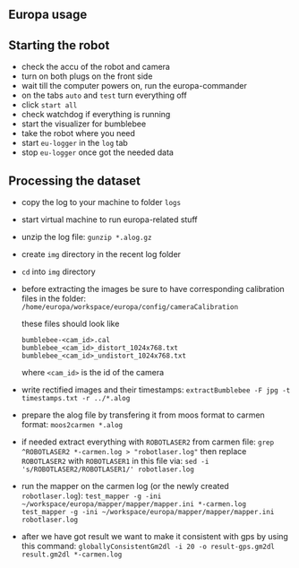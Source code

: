 Europa usage
---------

Starting the robot
----

- check the accu of the robot and camera
- turn on both plugs on the front side
- wait till the computer powers on, run the europa-commander
- on the tabs `auto` and `test` turn everything off
- click `start all`
- check watchdog if everything is running
- start the visualizer for bumblebee
- take the robot where you need
- start `eu-logger` in the `log` tab
- stop `eu-logger` once got the needed data

Processing the dataset
----

- copy the log to your machine to folder `logs`
- start virtual machine to run europa-related stuff
- unzip the log file: `gunzip *.alog.gz`
- create `img` directory in the recent log folder
- `cd` into `img` directory
- before extracting the images be sure to have corresponding calibration files in the folder:
 `/home/europa/workspace/europa/config/cameraCalibration`

  these files should look like 
  ```
  bumblebee-<cam_id>.cal
  bumblebee_<cam_id>_distort_1024x768.txt
  bumblebee_<cam_id>_undistort_1024x768.txt
  ```
  where `<cam_id>` is the id of the camera

- write rectified images and their timestamps:
  `extractBumblebee -F jpg -t timestamps.txt -r ../*.alog`
- prepare the alog file by transfering it from moos format to carmen format:
`moos2carmen *.alog`
- if needed extract everything with `ROBOTLASER2` from carmen file:
  `grep ^ROBOTLASER2 *-carmen.log > "robotlaser.log"`
  then replace `ROBOTLASER2` with `ROBOTLASER1` in this file via:
  `sed -i 's/ROBOTLASER2/ROBOTLASER1/' robotlaser.log`
- run the mapper on the carmen log (or the newly created `robotlaser.log`):
`test_mapper -g -ini ~/workspace/europa/mapper/mapper/mapper.ini *-carmen.log`
`test_mapper -g -ini ~/workspace/europa/mapper/mapper/mapper.ini robotlaser.log`
- after we have got result we want to make it consistent with gps by using this command:
`globallyConsistentGm2dl -i 20 -o result-gps.gm2dl result.gm2dl *-carmen.log`
